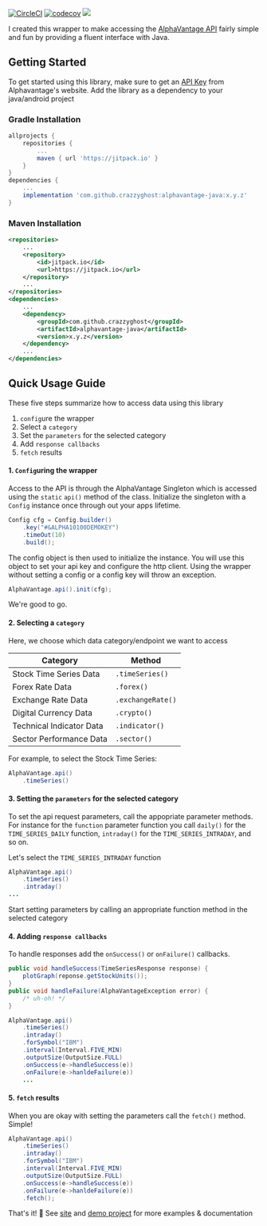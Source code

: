 [![CircleCI](https://circleci.com/gh/crazzyghost/alphavantage-java/tree/master.svg?style=shield)](https://circleci.com/gh/crazzyghost/alphavantage-java/tree/master)
[![codecov](https://codecov.io/gh/crazzyghost/alphavantage-java/branch/master/graph/badge.svg)](https://codecov.io/gh/crazzyghost/alphavantage-java)
[![](https://jitpack.io/v/crazzyghost/alphavantage-java.svg)](https://jitpack.io/#crazzyghost/alphavantage-java)

I created this wrapper to make accessing the [AlphaVantage API](https://www.alphavantage.co/) fairly simple and fun by providing a fluent interface with Java.

## Getting Started

To get started using this library, make sure to get an [API Key](https://www.alphavantage.co/support/#api-key) from Alphavantage's website. Add the library as a dependency to your java/android project

### Gradle Installation

```groovy
allprojects {
    repositories {
        ...
        maven { url 'https://jitpack.io' }
    }
}
dependencies {
    ...
    implementation 'com.github.crazzyghost:alphavantage-java:x.y.z'
}
```

### Maven Installation

```xml
<repositories>
    ...
    <repository>
        <id>jitpack.io</id>
        <url>https://jitpack.io</url>
    </repository>
    ...
</repositories>
<dependencies>
    ...
    <dependency>
        <groupId>com.github.crazzyghost</groupId>
        <artifactId>alphavantage-java</artifactId>
        <version>x.y.z</version>
    </dependency>
    ...
</dependencies>
```

## Quick Usage Guide

These five steps summarize how to access data using this library

1. `config`ure the wrapper
2. Select a `category`
3. Set the `parameters` for the selected category
4. Add `response callbacks`
5. `fetch` results

#### 1. `Config`uring the wrapper

Access to the API is through the AlphaVantage Singleton which is accessed using the `static` `api()` method of the class. Initialize the singleton with a `Config` instance once through out your apps lifetime.

```java
Config cfg = Config.builder()
    .key("#&ALPHA10100DEMOKEY")
    .timeOut(10)
    .build();
```

The config object is then used to initialize the instance. You will use this object to set your api key and configure the http client. Using the wrapper without setting a config or a config key will throw an exception.

```java
AlphaVantage.api().init(cfg);
```

We're good to go.

#### 2. Selecting a `category`

Here, we choose which data category/endpoint we want to access

| Category                  |   Method              |
| -------------             | ------------------    |
| Stock Time Series Data    | `.timeSeries()`       |
| Forex Rate Data           | `.forex()`            |
| Exchange Rate Data        | `.exchangeRate()`     |
| Digital Currency Data     | `.crypto()`           |
| Technical Indicator Data  | `.indicator()`        |
| Sector Performance Data   | `.sector()`           |

For example, to select the Stock Time Series:

```java
AlphaVantage.api()
    .timeSeries()
```

#### 3. Setting the `parameters` for the selected category

To set the api request parameters, call the appopriate parameter methods. For instance for the `function` parameter function you call `daily()` for the `TIME_SERIES_DAILY` function, `intraday()` for the `TIME_SERIES_INTRADAY`,  and so on.

Let's select the `TIME_SERIES_INTRADAY` function

```java
AlphaVantage.api()
    .timeSeries()
    .intraday()
...
```

Start setting parameters by calling an appropriate function method in the selected category

#### 4. Adding `response callbacks`

To handle responses add the `onSuccess()` or `onFailure()` callbacks.

```java
public void handleSuccess(TimeSeriesResponse response) {
    plotGraph(reponse.getStockUnits());
}
public void handleFailure(AlphaVantageException error) {
    /* uh-oh! */
}

AlphaVantage.api()
    .timeSeries()
    .intraday()
    .forSymbol("IBM")
    .interval(Interval.FIVE_MIN)
    .outputSize(OutputSize.FULL)
    .onSuccess(e->handleSuccess(e))
    .onFailure(e->hanldeFailure(e))
    ...
```

#### 5.  `fetch` results

When you are okay with setting the parameters call the `fetch()` method. Simple!

```java
AlphaVantage.api()
    .timeSeries()
    .intraday()
    .forSymbol("IBM")
    .interval(Interval.FIVE_MIN)
    .outputSize(OutputSize.FULL)
    .onSuccess(e->handleSuccess(e))
    .onFailure(e->hanldeFailure(e))
    .fetch();
```

That's it! :tada: See [site](https://crazzyghost.github.io/alphavantage-java/) and [demo project](https://github.com/crazzyghost/stockmonitor) for more examples & documentation
